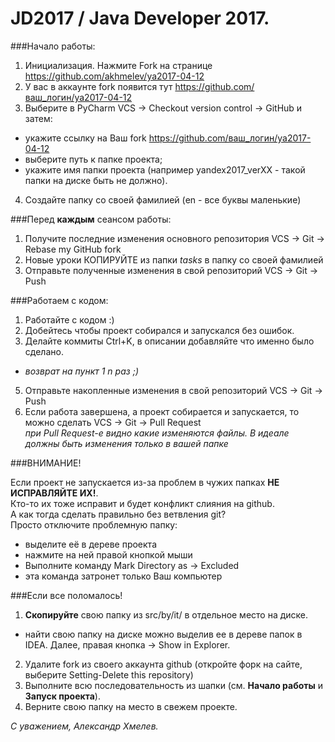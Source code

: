 # JD2017 / Java Developer 2017.

###Начало работы:

1. Инициализация. Нажмите Fork на странице https://github.com/akhmelev/ya2017-04-12
2. У вас в аккаунте fork появится тут  https://github.com/ваш_логин/ya2017-04-12
3. Выберите в PyCharm VCS -> Checkout version control -> GitHub и затем:
 * укажите ссылку на Ваш fork https://github.com/ваш_логин/ya2017-04-12
 * выберите путь к папке проекта;
 * укажите имя папки проекта (например yandex2017_verXX - такой папки на диске быть не должно).
4. Создайте папку со своей фамилией (en - все буквы маленькие)

###Перед **каждым** сеансом работы:

1. Получите последние изменения основного репозитория VCS -> Git -> Rebase my GitHub fork
2. Новые уроки КОПИРУЙТЕ из папки _tasks_ в папку со своей фамилией
3. Отправьте полученные изменения в свой репозиторий VCS -> Git -> Push

###Работаем с кодом:

1. Работайте  с кодом :)
2. Добейтесь чтобы проект собирался и запускался без ошибок.
3. Делайте коммиты Ctrl+K, в описании добавляйте что именно было сделано.
 * _возврат на пункт 1  n раз ;)_
5. Отправьте накопленные изменения в свой репозиторий VCS -> Git -> Push
6. Если работа завершена, а проект собирается и запускается, то можно сделать VCS -> Git -> Pull Request
<br>_при Pull Request-е видно какие изменяются файлы. В идеале должны быть изменения только в вашей папке_

###ВНИМАНИЕ!

Если проект не запускается из-за проблем в чужих папках **НЕ ИСПРАВЛЯЙТЕ ИХ!**.
<br>Кто-то их тоже исправит и будет конфликт слияния на github.
<br>А как тогда сделать правильно без ветвления git?
<br>Просто отключите проблемную папку:
* выделите её в дереве проекта
* нажмите на ней правой кнопкой мыши
* Выполните команду Mark Directory as -> Excluded
* эта команда затронет только Ваш компьютер

###Если все поломалось!

1. **Скопируйте** свою папку из src/by/it/ в отдельное место на диске.
 * найти свою папку на диске можно выделив ее в дереве папок в IDEA. Далее, правая кнопка -> Show in Explorer.
2. Удалите fork из своего аккаунта github (откройте форк на сайте, выберите Setting-Delete this repository)
3. Выполните всю последовательность из шапки (см. <b>Начало работы</b> и <b>Запуск проекта</b>).
4. Верните свою папку на место в свежем проекте.

_С уважением, Александр Хмелев._
